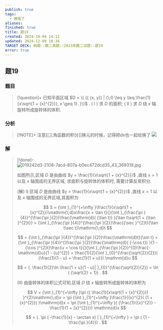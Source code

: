 ```yaml
---
publish: true
tags:
  - 做错了
aliases: 
finished: true
title: 题19
created: 2024-10-04 14:13
updated: 2024-12-09 10:34
TARGET DECK: 刷题::数二真题::2023年数二试题::题19
error: true
---
```

## 题19
### 题目
> [!question]+
> 已知平面区域 $D = \{ {( {x, y}) | {\;0 \leq y \leq \frac{1}{x\sqrt{1 + {x}^{2}}}, x \geq 1}. }\}$ .
> ( I ) 求 $D$ 的面积;
> ( II ) 求 $D$ 绕 $x$ 轴旋转所成旋转体的体积.
### 分析
> [!NOTE]+
> 注意[[三角函数的积分]]换元的时候，记得把dx也一起给换了
> ![](https://img.hwenyi.live/202412091833710.webp)
### 解
> [!done]-
> ![019242d3-2108-7acd-807a-b0ec472dcd35_43_369319.jpg](https://img.hwenyi.live/202409302037338.webp)
> 
> 如图所示,区域 $D$ 是由曲线 $y = \frac{1}{x\sqrt{1 + {x}^{2}}}$ ,直线 $x = 1$ 以及 $x$ 轴围成的无界区域, 求面积与旋转体的体积时, 需要计算反常积分.
> 
> (解) I) 区域 $D$ 是由曲线 $y = \frac{1}{x\sqrt{1 + {x}^{2}}}$ ,直线 $x = 1$ 以及 $x$ 轴围成的无界区域,其面积为
> 
> $$
> S = {\int }_{1}^{+\infty }\frac{1}{x\sqrt{1 + {x}^{2}}}\mathrm{\;d}x\frac{x = \tan t}{}{\int }_{\frac{\pi }{4}}^{\frac{\pi }{2}}\frac{\mathrm{d}( {\tan t}) }{\tan t\sqrt{1 + {\tan }^{2}t}} = {\int }_{\frac{\pi }{4}}^{\frac{\pi }{2}}\frac{{\sec }^{2}t}{\tan t\sec t}\mathrm{\;d}t
> $$
> 
> $$
> = {\int }_{\frac{\pi }{4}}^{\frac{\pi }{2}}\frac{\mathrm{d}t}{\sin t} = {\int }_{\frac{\pi }{4}}^{\frac{\pi }{2}}\frac{\mathrm{d}( {-\cos t}) }{1 - {\cos }^{2}t}\frac{u = \cos t}{}{\int }_{\frac{\pi }{2}}^{0}\frac{-\mathrm{d}u}{1 - {u}^{2}} = \frac{1}{2}{\int }_{0}^{\frac{\sqrt{2}}{2}}( {\frac{1}{1 - u} + \frac{1}{1 + u}}) \mathrm{d}u
> $$
> 
> $$
> = {. \frac{1}{2}\ln \frac{1 + u}{1 - u}| }_{0}^{\frac{\sqrt{2}}{2}} = \ln ( {\sqrt{2} + 1}) .
> $$
> 
> (II) 由旋转体的体积公式可知,区域 $D$ 绕 $x$ 轴旋转所成旋转体的体积为
> 
> $$
> V = {\int }_{1}^{+\infty }\pi {( \frac{1}{x\sqrt{1 + {x}^{2}}}) }^{2}\mathrm{\;d}x = \pi {\int }_{1}^{+\infty }\frac{1}{{x}^{2}( {1 + {x}^{2}}) }\mathrm{d}x = \pi {\int }_{1}^{+\infty }( {\frac{1}{{x}^{2}} - \frac{1}{1 + {x}^{2}}}) \mathrm{d}x
> $$
> 
> $$
> = {. \pi ( -\frac{1}{x} - \arctan x) | }_{1}^{+\infty } = \pi ( {1 - \frac{\pi }{4}}) .
> $$
